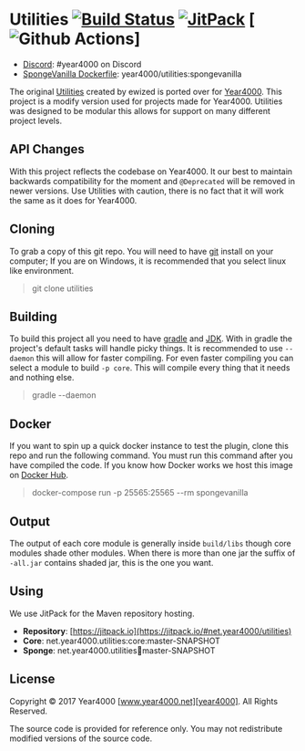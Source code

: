 # Utilities [![Build Status](https://circleci.com/gh/Year4000/Utilities/tree/master.svg?style=svg)](https://circleci.com/gh/Year4000/Utilities/tree/master) [![JitPack](https://jitpack.io/v/net.year4000/utilities.svg)](https://jitpack.io/#net.year4000/utilities) [![Github Actions](https://github.com/Year4000/Utilities/workflows/Java%20CI/badge.svg)]

- [Discord](https://discord.gg/ySj69qR): #year4000 on Discord
- [SpongeVanilla Dockerfile](https://github.com/Year4000/Utilities/blob/master/sponge/Dockerfile): year4000/utilities:spongevanilla

The original [Utilities] created by ewized is ported over for [Year4000].
This project is a modify version used for projects made for Year4000.
Utilities was designed to be modular this allows for support on many different project levels.

## API Changes

With this project reflects the codebase on Year4000.
It our best to maintain backwards compatibility for the moment and `@Deprecated` will be removed in newer versions.
Use Utilities with caution, there is no fact that it will work the same as it does for Year4000.

## Cloning

To grab a copy of this git repo.
You will need to have [git] install on your computer;
If you are on Windows, it is recommended that you select linux like environment.

> git clone <URL> utilities

## Building

To build this project all you need to have [gradle] and [JDK].
With in gradle the project's default tasks will handle picky things.
It is recommended to use `--daemon` this will allow for faster compiling.
For even faster compiling you can select a module to build `-p core`.
This will compile every thing that it needs and nothing else.

> gradle --daemon

## Docker

If you want to spin up a quick docker instance to test the plugin, clone this repo and run the following command.
You must run this command after you have compiled the code.
If you know how Docker works we host this image on [Docker Hub](https://hub.docker.com/r/year4000/utilities/).

> docker-compose run -p 25565:25565 --rm spongevanilla

## Output

The output of each core module is generally inside `build/libs` though core modules shade other modules.
When there is more than one jar the suffix of `-all.jar` contains shaded jar, this is the one you want.

## Using

We use JitPack for the Maven repository hosting.

- **Repository**: [https://jitpack.io](https://jitpack.io/#net.year4000/utilities)
- **Core**: net.year4000.utilities:core:master-SNAPSHOT
- **Sponge**: net.year4000.utilities:sponge:master-SNAPSHOT

## License

Copyright &copy; 2017 Year4000 [www.year4000.net][year4000]. All Rights Reserved.

The source code is provided for reference only.
You may not redistribute modified versions of the source code.

[utilities]: https://github.com/ewized/utilities/
[year4000]: https://www.year4000.net/
[gradle]: http://gradle.org/gradle-download/
[jdk]: http://www.oracle.com/technetwork/java/javase/downloads/index.html
[git]: https://git-scm.com/download
